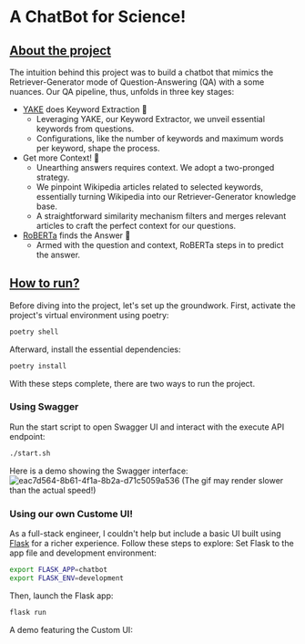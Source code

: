 # A ChatBot for Science!

## <u>About the project</u>
The intuition behind this project was to build a chatbot that mimics the Retriever-Generator mode of Question-Answering (QA) with a some nuances. Our QA pipeline, thus, unfolds in three key stages:
- [YAKE](https://liaad.github.io/yake/) does Keyword Extraction 🔑
    - Leveraging YAKE, our Keyword Extractor, we unveil essential keywords from questions. 
    - Configurations, like the number of keywords and maximum words per keyword, shape the process.
- Get more Context! 📖
    - Unearthing answers requires context. We adopt a two-pronged strategy.
    - We pinpoint Wikipedia articles related to selected keywords, essentially turning Wikipedia into our Retriever-Generator knowledge base.
    - A straightforward similarity mechanism filters and merges relevant articles to craft the perfect context for our questions.
- [RoBERTa](https://huggingface.co/deepset/roberta-base-squad2) finds the Answer 🤖
    - Armed with the question and context, RoBERTa steps in to predict the answer.


## <u>How to run?</u>
Before diving into the project, let's set up the groundwork. First, activate the project's virtual environment using poetry:
```sh
poetry shell
```
Afterward, install the essential dependencies:
```sh
poetry install
```
With these steps complete, there are two ways to run the project.

### Using Swagger
Run the start script to open Swagger UI and interact with the execute API endpoint:
```sh
./start.sh
```
Here is a demo showing the Swagger interface:
![eac7d564-8b61-4f1a-8b2a-d71c5059a536](https://github.com/ThusharaN/ScienceChatBot/assets/85170859/1552c89c-dbab-459e-8192-89da093a8b19)
(The gif may render slower than the actual speed!)


### Using our own Custome UI!
As a full-stack engineer, I couldn't help but include a basic UI built using [Flask](https://flask.palletsprojects.com/en/3.0.x/) for a richer experience. Follow these steps to explore:
Set Flask to the app file and development environment:
```sh
export FLASK_APP=chatbot
export FLASK_ENV=development
```
Then, launch the Flask app:
```sh
flask run
```

A demo featuring the Custom UI:
